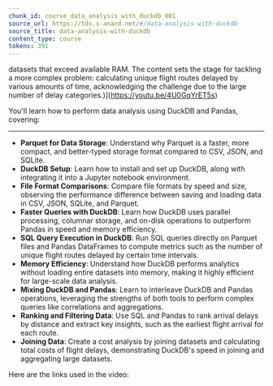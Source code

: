 ```yaml
---
chunk_id: course_data_analysis_with_duckdb_001
source_url: https://tds.s-anand.net/#/data-analysis-with-duckdb
source_title: data-analysis-with-duckdb
content_type: course
tokens: 391
---
```


 datasets that exceed available RAM. The content sets the stage for tackling a more complex problem: calculating unique flight routes delayed by various amounts of time, acknowledging the challenge due to the large number of delay categories.)](https://youtu.be/4U0GqYrET5s)

You'll learn how to perform data analysis using DuckDB and Pandas, covering:

---

- **Parquet for Data Storage**: Understand why Parquet is a faster, more compact, and better-typed storage format compared to CSV, JSON, and SQLite.
- **DuckDB Setup**: Learn how to install and set up DuckDB, along with integrating it into a Jupyter notebook environment.
- **File Format Comparisons**: Compare file formats by speed and size, observing the performance difference between saving and loading data in CSV, JSON, SQLite, and Parquet.
- **Faster Queries with DuckDB**: Learn how DuckDB uses parallel processing, columnar storage, and on-disk operations to outperform Pandas in speed and memory efficiency.
- **SQL Query Execution in DuckDB**: Run SQL queries directly on Parquet files and Pandas DataFrames to compute metrics such as the number of unique flight routes delayed by certain time intervals.
- **Memory Efficiency**: Understand how DuckDB performs analytics without loading entire datasets into memory, making it highly efficient for large-scale data analysis.
- **Mixing DuckDB and Pandas**: Learn to interleave DuckDB and Pandas operations, leveraging the strengths of both tools to perform complex queries like correlations and aggregations.
- **Ranking and Filtering Data**: Use SQL and Pandas to rank arrival delays by distance and extract key insights, such as the earliest flight arrival for each route.
- **Joining Data**: Create a cost analysis by joining datasets and calculating total costs of flight delays, demonstrating DuckDB's speed in joining and aggregating large datasets.

Here are the links used in the video:
